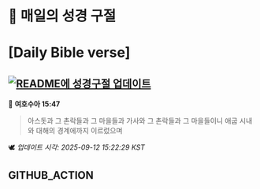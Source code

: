 # 🙏 매일의 성경 구절
# [Daily Bible verse]
## [![README에 성경구절 업데이트](https://github.com/DONGSUKA/first_test/actions/workflows/update-readme-bible.yml/badge.svg)](https://github.com/DONGSUKA/first_test/actions/workflows/update-readme-bible.yml)
<!-- START_BIBLE_VERSE -->
📖 **여호수아 15:47**
> 아스돗과 그 촌락들과 그 마을들과 가사와 그 촌락들과 그 마을들이니 애굽 시내와 대해의 경계에까지 이르렀으며

🕊️ _업데이트 시각: 2025-09-12 15:22:29 KST_
  <!-- END_BIBLE_VERSE -->
## GITHUB_ACTION
